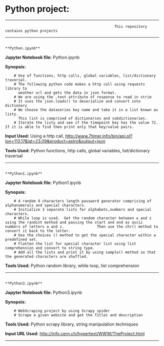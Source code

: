 # **Python project:**

******************************************************************************************************************************************************************* 
                                                      This repository contains python projects
******************************************************************************************************************************************************************* 

                                                                  **Python.ipynb**

**Jupyter Notebook file:** 
        Python.ipynb

**Synopsis:**
        
        # Use of functions, http calls, global variables, list/dictionary traversal.
        # The following python code makes a http call using requests library to 
          weather url and gets the data in json format.
        # We are using the .text attribute of response to read in strim
        # It uses the json.loads() to deserialize and convert into dictionary
        # We choose the dataseries key name and take it in a list known as listy. 
          This list is comprised of dictionaries and subdictionaries.
        # Iterate the listy and see if the timepoint key has the value 72.  If it is able to find then print only that key/value pairs.


**Input Used:**
        Using a http call, http://www.7timer.info/bin/api.pl?lon=113.17&lat=23.09&product=astro&output=json 
        
**Tools Used:**
        Python functions, http calls, global variables, list/dictionary traversal

*******************************************************************************************************************************************************************                                                      
                                                                  **Python1.ipynb**

**Jupyter Notebook file:** 
        Python1.ipynb

**Synopsis:**
        
        # A random 9 characters length password generator comprising of alphanumerals and special characters.
        # Initialize 3 separate lists for alphabets,numbers and special characters.
        # While loop is used.  Get the random character between a and z using the randint method and passing the start and end as ascii numbers of letters a and z.               Then use the chr() method to convert it back to the letter.
        # Use the choices () method to get the special character within a predefined set.
        # Flatten the list for special character list using list comprehension and convert to string type.
        # Add all the lists and print it by using sample() method so that the generated characters are shuffled.
     
**Tools Used:**
        Python random library, while loop, list comprehension

******************************************************************************************************************************************************************* 
                                                                  **Python3.ipynb**

**Jupyter Notebook file:** 
        Python3.ipynb

**Synopsis:**
        
        # WebScraping project by using Scrapy spider
        # Scrape a given website and get the Titles and description
     
**Tools Used:**
        Python scrapy library, string manipulation techniques
        
**Input URL Used:**
        http://info.cern.ch/hypertext/WWW/TheProject.html
        
        
******************************************************************************************************************************************************************* 
        
        
